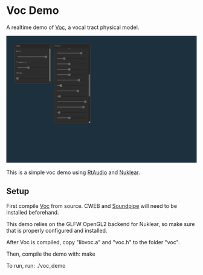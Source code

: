 # Voc Demo

A realtime demo of [Voc](https://www.github.com/paulbatchelor/voc), a vocal 
tract physical model.

![Screenshot of Voc Demo](voc_demo.png)

This is a simple voc demo using 
[RtAudio](https://github.com/thestk/rtaudio)
and 
[Nuklear](https://github.com/vurtun/nuklear).

## Setup

First compile 
[Voc](https://www.github.com/paulbatchelor/voc)
from source. CWEB and 
[Soundpipe](https://www.github.com/paulbatchelor/soundpipe) will
need to be installed beforehand.

This demo relies on the GLFW OpenGL2 backend for Nuklear, so make sure that
is properly configured and installed. 

After Voc is compiled, copy "libvoc.a" and
"voc.h" to the folder "voc".

Then, compile the demo with:
    make

To run, run:
    ./voc_demo

